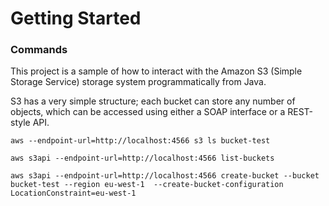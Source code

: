 # Getting Started

### Commands
This project is a sample of  how to interact with the Amazon S3 (Simple Storage Service) storage system programmatically from Java.

S3 has a very simple structure; each bucket can store any number of objects, which can be accessed using either a SOAP interface or a REST-style API.

```aws --endpoint-url=http://localhost:4566 s3 ls bucket-test```

```aws s3api --endpoint-url=http://localhost:4566 list-buckets```

```aws s3api --endpoint-url=http://localhost:4566 create-bucket --bucket bucket-test --region eu-west-1  --create-bucket-configuration LocationConstraint=eu-west-1```

